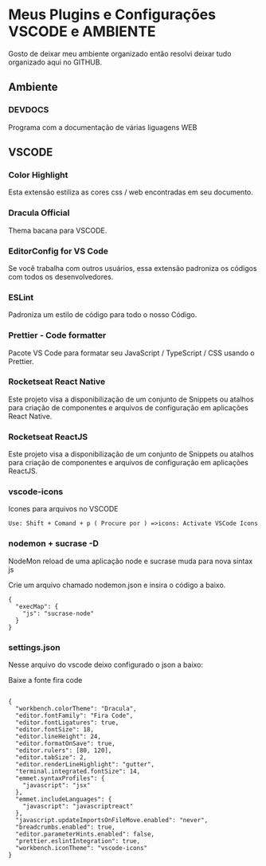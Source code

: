 <h1>Meus Plugins e Configurações VSCODE e AMBIENTE</h1>
<p>Gosto de deixar meu ambiente organizado então resolvi deixar tudo organizado aqui no GITHUB.</p>

<h2>Ambiente</h2>
<h3>DEVDOCS</h3>
<p>Programa com a documentação de várias liguagens WEB</p>

<h2>VSCODE</h2>

<h3>Color Highlight</h3>
<p>Esta extensão estiliza as cores css / web encontradas em seu documento.</p>

<h3>Dracula Official</h3>
<p>Thema bacana para VSCODE.</p>

<h3>EditorConfig for VS Code</h3>
<p>Se você trabalha com outros usuários, essa extensão padroniza os códigos com todos os desenvolvedores.</p>

<h3>ESLint</h3>
<p>Padroniza um estilo de código para todo o nosso Código.</p>

<h3>Prettier - Code formatter</h3>
<p>Pacote VS Code para formatar seu JavaScript / TypeScript / CSS usando o Prettier.</p>

<h3>Rocketseat React Native</h3>
<p>Este projeto visa a disponibilização de um conjunto de Snippets ou atalhos para criação de componentes e arquivos de configuração em aplicações React Native.</p>

<h3>Rocketseat ReactJS</h3>
<p>Este projeto visa a disponibilização de um conjunto de Snippets ou atalhos para criação de componentes e arquivos de configuração em aplicações ReactJS.</p>

<h3>vscode-icons</h3>
<p>Icones para arquivos no VSCODE</p>
<code>Use: Shift + Comand + p ( Procure por ) =>icons: Activate VSCode Icons </code>

<h3>nodemon + sucrase -D</h3>
<p>NodeMon reload de uma aplicação node e sucrase muda para nova sintax js</p>
<p>Crie um arquivo chamado nodemon.json e insira o código a baixo.</p>
<code>{
  "execMap": {
    "js": "sucrase-node"
  }
}
</code>

<h3>settings.json</h3>
<p>Nesse arquivo do vscode deixo configurado o json a baixo:</p>
<p>Baixe a fonte fira code</p>
<code>
{
  "workbench.colorTheme": "Dracula",
  "editor.fontFamily": "Fira Code",
  "editor.fontLigatures": true,
  "editor.fontSize": 18,
  "editor.lineHeight": 24,
  "editor.formatOnSave": true,
  "editor.rulers": [80, 120],
  "editor.tabSize": 2,
  "editor.renderLineHighlight": "gutter",
  "terminal.integrated.fontSize": 14,
  "emmet.syntaxProfiles": {
    "javascript": "jsx"
  },
  "emmet.includeLanguages": {
    "javascript": "javascriptreact"
  },
  "javascript.updateImportsOnFileMove.enabled": "never",
  "breadcrumbs.enabled": true,
  "editor.parameterHints.enabled": false,
  "prettier.eslintIntegration": true,
  "workbench.iconTheme": "vscode-icons"
}
</code>
